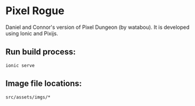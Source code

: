 # Pixel Rogue

Daniel and Connor's version of Pixel Dungeon (by watabou). It is developed using Ionic and Pixijs.

## Run build process:

`ionic serve`

## Image file locations:

`src/assets/imgs/*`